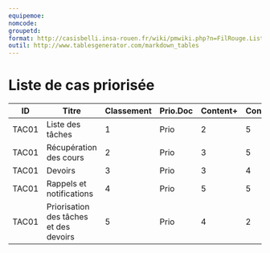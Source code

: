 ```yaml
---
equipemoe: 
nomcode: 
groupetd: 
format: http://casisbelli.insa-rouen.fr/wiki/pmwiki.php?n=FilRouge.ListeCasPriorisee
outil: http://www.tablesgenerator.com/markdown_tables
---
```

# Liste de cas priorisée

| ID    | Titre                        | Classement | Prio.Doc | Content+ | Content- | Antécédents | Format | Maquette |
|-------|------------------------------|------------|----------|----------|----------|-------------|--------|----------|
| TAC01 | Liste des tâches | 1          | Prio     | 2        | 5        | aucun       | COK    | 1        |
| TAC01 | Récupération des cours | 2          | Prio     | 3        | 5        | aucun       | COK    | 1        |
| TAC01 | Devoirs | 3          | Prio     | 3        | 4        | aucun       | COK    | 1        |
| TAC01 | Rappels et notifications | 4          | Prio     | 5        | 5        | aucun       | COK    | 1        |
| TAC01 | Priorisation des tâches et des devoirs | 5          | Prio     | 4        | 2        | aucun       | COK    | 1        |
